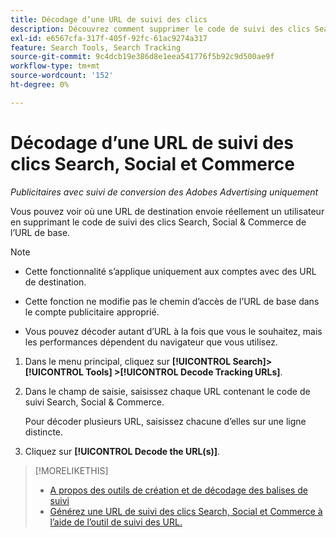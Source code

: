 ```yaml
---
title: Décodage d’une URL de suivi des clics
description: Découvrez comment supprimer le code de suivi des clics Search, Social et Commerce d’une URL de base.
exl-id: e6567cfa-317f-405f-92fc-61ac9274a317
feature: Search Tools, Search Tracking
source-git-commit: 9c4dcb19e386d8e1eea541776f5b92c9d500ae9f
workflow-type: tm+mt
source-wordcount: '152'
ht-degree: 0%

---
```


# Décodage d’une URL de suivi des clics Search, Social et Commerce

*Publicitaires avec suivi de conversion des Adobes Advertising uniquement*

Vous pouvez voir où une URL de destination envoie réellement un utilisateur en supprimant le code de suivi des clics Search, Social &amp; Commerce de l’URL de base.

>[!NOTE]
>
>* Cette fonctionnalité s’applique uniquement aux comptes avec des URL de destination.
>
>* Cette fonction ne modifie pas le chemin d’accès de l’URL de base dans le compte publicitaire approprié.
>
>* Vous pouvez décoder autant d’URL à la fois que vous le souhaitez, mais les performances dépendent du navigateur que vous utilisez.

1. Dans le menu principal, cliquez sur **[!UICONTROL Search]> [!UICONTROL Tools] >[!UICONTROL Decode Tracking URLs]**.

1. Dans le champ de saisie, saisissez chaque URL contenant le code de suivi Search, Social &amp; Commerce.

   Pour décoder plusieurs URL, saisissez chacune d’elles sur une ligne distincte.

1. Cliquez sur **[!UICONTROL Decode the URL(s)]**.

>[!MORELIKETHIS]
>
>* [A propos des outils de création et de décodage des balises de suivi](tracking-tools-about.md)
>* [Générez une URL de suivi des clics Search, Social et Commerce à l’aide de l’outil de suivi des URL.](click-tracking-url-generate.md)

